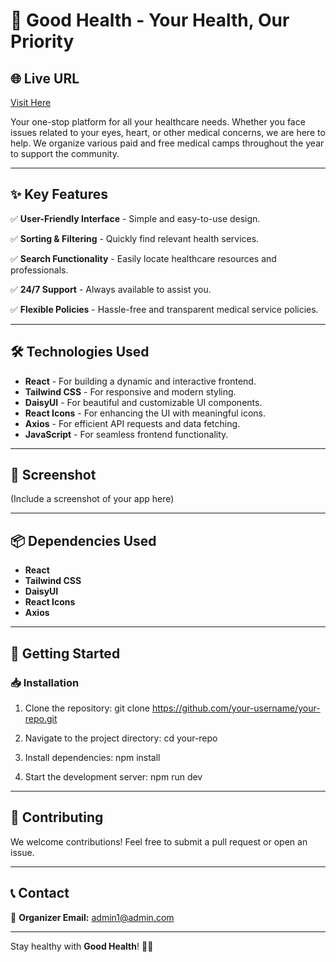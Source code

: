 # 🏥 Good Health - Your Health, Our Priority

## 🌐 Live URL
[Visit Here](https://assignment-12-e64f7.web.app)

Your one-stop platform for all your healthcare needs. Whether you face issues related to your eyes, heart, or other medical concerns, we are here to help. We organize various paid and free medical camps throughout the year to support the community.

---

## ✨ Key Features

✅ **User-Friendly Interface** - Simple and easy-to-use design.

✅ **Sorting & Filtering** - Quickly find relevant health services.

✅ **Search Functionality** - Easily locate healthcare resources and professionals.

✅ **24/7 Support** - Always available to assist you.

✅ **Flexible Policies** - Hassle-free and transparent medical service policies.

---

## 🛠️ Technologies Used

- **React** - For building a dynamic and interactive frontend.
- **Tailwind CSS** - For responsive and modern styling.
- **DaisyUI** - For beautiful and customizable UI components.
- **React Icons** - For enhancing the UI with meaningful icons.
- **Axios** - For efficient API requests and data fetching.
- **JavaScript** - For seamless frontend functionality.

---

## 📸 Screenshot
(Include a screenshot of your app here)

---

## 📦 Dependencies Used
- **React**
- **Tailwind CSS**
- **DaisyUI**
- **React Icons**
- **Axios**

---

## 🚀 Getting Started

### 📥 Installation
1. Clone the repository:
   git clone https://github.com/your-username/your-repo.git
   
2. Navigate to the project directory:
   cd your-repo

3. Install dependencies:
   npm install
   
4. Start the development server:
   npm run dev
  

---


## 🤝 Contributing
We welcome contributions! Feel free to submit a pull request or open an issue.

---

## 📞 Contact
📧 **Organizer Email:** admin1@admin.com  


---

Stay healthy with **Good Health**! 💙🏥

